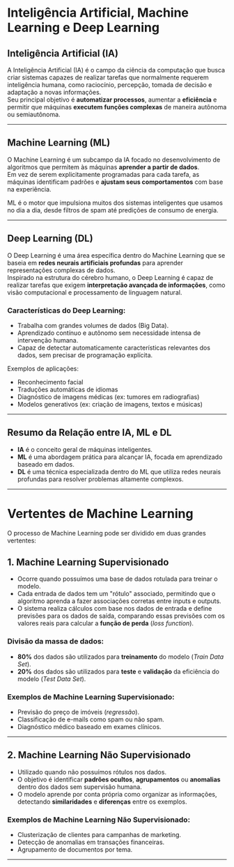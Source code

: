 # Inteligência Artificial, Machine Learning e Deep Learning

## Inteligência Artificial (IA)

A Inteligência Artificial (IA) é o campo da ciência da computação que busca criar sistemas capazes de realizar tarefas que normalmente requerem inteligência humana, como raciocínio, percepção, tomada de decisão e adaptação a novas informações.  
Seu principal objetivo é **automatizar processos**, aumentar a **eficiência** e permitir que máquinas **executem funções complexas** de maneira autônoma ou semiautônoma.

---

## Machine Learning (ML)

O Machine Learning é um subcampo da IA focado no desenvolvimento de algoritmos que permitem às máquinas **aprender a partir de dados**.  
Em vez de serem explicitamente programadas para cada tarefa, as máquinas identificam padrões e **ajustam seus comportamentos** com base na experiência.

ML é o motor que impulsiona muitos dos sistemas inteligentes que usamos no dia a dia, desde filtros de spam até predições de consumo de energia.

---

## Deep Learning (DL)

O Deep Learning é uma área específica dentro do Machine Learning que se baseia em **redes neurais artificiais profundas** para aprender representações complexas de dados.  
Inspirado na estrutura do cérebro humano, o Deep Learning é capaz de realizar tarefas que exigem **interpretação avançada de informações**, como visão computacional e processamento de linguagem natural.

### Características do Deep Learning:
- Trabalha com grandes volumes de dados (Big Data).
- Aprendizado contínuo e autônomo sem necessidade intensa de intervenção humana.
- Capaz de detectar automaticamente características relevantes dos dados, sem precisar de programação explícita.

Exemplos de aplicações:
- Reconhecimento facial
- Traduções automáticas de idiomas
- Diagnóstico de imagens médicas (ex: tumores em radiografias)
- Modelos generativos (ex: criação de imagens, textos e músicas)

---

## Resumo da Relação entre IA, ML e DL

- **IA** é o conceito geral de máquinas inteligentes.
- **ML** é uma abordagem prática para alcançar IA, focada em aprendizado baseado em dados.
- **DL** é uma técnica especializada dentro do ML que utiliza redes neurais profundas para resolver problemas altamente complexos.

---

# Vertentes de Machine Learning
O processo de Machine Learning pode ser dividido em duas grandes vertentes:

## 1. Machine Learning Supervisionado
- Ocorre quando possuímos uma base de dados rotulada para treinar o modelo.
- Cada entrada de dados tem um "rótulo" associado, permitindo que o algoritmo aprenda a fazer associações corretas entre inputs e outputs.
- O sistema realiza cálculos com base nos dados de entrada e define previsões para os dados de saída, comparando essas previsões com os valores reais para calcular a **função de perda** (*loss function*).

### Divisão da massa de dados:
- **80%** dos dados são utilizados para **treinamento** do modelo (*Train Data Set*).
- **20%** dos dados são utilizados para **teste** e **validação** da eficiência do modelo (*Test Data Set*).

### Exemplos de Machine Learning Supervisionado:
- Previsão do preço de imóveis (*regressão*).
- Classificação de e-mails como spam ou não spam.
- Diagnóstico médico baseado em exames clínicos.

---

## 2. Machine Learning Não Supervisionado
- Utilizado quando não possuímos rótulos nos dados.
- O objetivo é identificar **padrões ocultos**, **agrupamentos** ou **anomalias** dentro dos dados sem supervisão humana.
- O modelo aprende por conta própria como organizar as informações, detectando **similaridades** e **diferenças** entre os exemplos.

### Exemplos de Machine Learning Não Supervisionado:
- Clusterização de clientes para campanhas de marketing.
- Detecção de anomalias em transações financeiras.
- Agrupamento de documentos por tema.

---

